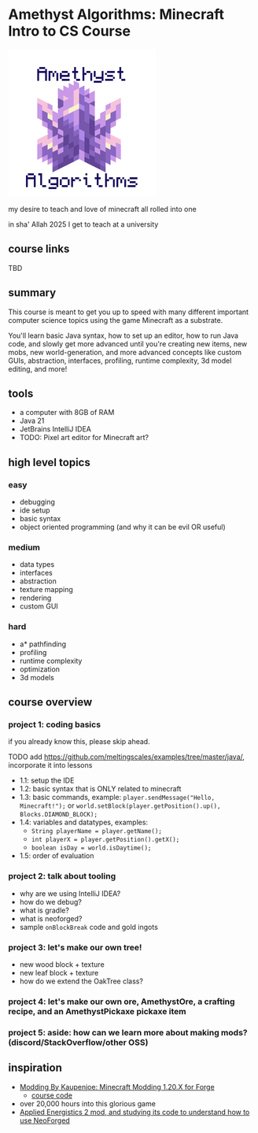 # Amethyst Algorithms: Minecraft Intro to CS Course

![Amethyst Algorithms](amethyst-algorithms.png)

my desire to teach and love of minecraft all rolled into one

in sha' Allah 2025 I get to teach at a university

## course links

TBD

## summary

This course is meant to get you up to speed with many different important computer science topics using the game Minecraft as a substrate.

You'll learn basic Java syntax, how to set up an editor, how to run Java code, and slowly get more advanced until you're creating new items, new mobs, new world-generation, and more advanced concepts like custom GUIs, abstraction, interfaces, profiling, runtime complexity, 3d model editing, and more!

## tools

- a computer with 8GB of RAM
- Java 21
- JetBrains IntelliJ IDEA
- TODO: Pixel art editor for Minecraft art?

## high level topics

### easy

- debugging
- ide setup
- basic syntax
- object oriented programming (and why it can be evil OR useful)

### medium

- data types
- interfaces
- abstraction
- texture mapping
- rendering
- custom GUI

### hard

- a* pathfinding
- profiling
- runtime complexity
- optimization
- 3d models

## course overview

### project 1: coding basics

if you already know this, please skip ahead.

TODO add <https://github.com/meltingscales/examples/tree/master/java/>, incorporate it into lessons

- 1.1: setup the IDE
- 1.2: basic syntax that is ONLY related to minecraft
- 1.3: basic commands, example: `player.sendMessage("Hello, Minecraft!");` or `world.setBlock(player.getPosition().up(), Blocks.DIAMOND_BLOCK);`
- 1.4: variables and datatypes, examples:
  - `String playerName = player.getName();`
  - `int playerX = player.getPosition().getX();`
  - `boolean isDay = world.isDaytime();`
- 1.5: order of evaluation


<!--
- 1.1: [java syntax](https://github.com/meltingscales/examples/blob/master/java/java-basics/src/JavaBasics.java)
- 1.2: data types: str, float, list, array, char[]
- 1.3: variables: local, global
- 1.4: simple statements
- 1.4a: order of evaluation
- 1.5: advanced statements
- 1.6: global functions
- 1.7: member functions
- 1.8: classes
- 1.9: why should we use OOP?
- 1.10: why is OOP bad sometimes?
- 1.11: for loops
- 1.12: while loops
- 1.13: interfaces

-->

### project 2: talk about tooling

- why are we using IntelliJ IDEA?
- how do we debug?
- what is gradle?
- what is neoforged?
- sample `onBlockBreak` code and gold ingots

### project 3: let's make our own tree!

- new wood block + texture
- new leaf block + texture
- how do we extend the OakTree class?

### project 4: let's make our own ore, AmethystOre, a crafting recipe, and an AmethystPickaxe pickaxe item

### project 5: aside: how can we learn more about making mods? (discord/StackOverflow/other OSS)

## inspiration
- [Modding By Kaupenjoe: Minecraft Modding 1.20.X for Forge](https://www.udemy.com/course/minecraft-modding-120x-for-forge)
  - [course code](https://github.com/Kaupenjoe/Forge-Course-1.20.X)
- over 20,000 hours into this glorious game
- [Applied Energistics 2 mod, and studying its code to understand how to use NeoForged](https://github.com/AppliedEnergistics/Applied-Energistics-2)